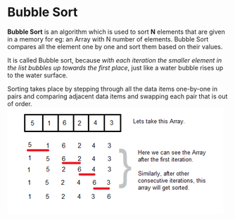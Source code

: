 # Bubble Sort

**Bubble Sort** is an algorithm which is used to sort **N** elements that are given in a memory for eg: an Array with N number of elements. Bubble Sort compares all the element one by one and sort them based on their values.

It is called Bubble sort, because *with each iteration the smaller element in the list bubbles up towards the first place*, just like a water bubble rises up to the water surface.

Sorting takes place by stepping through all the data items one-by-one in pairs and comparing adjacent data items and swapping each pair that is out of order.
![bubble sort demonstration](bubble-sort.png)

